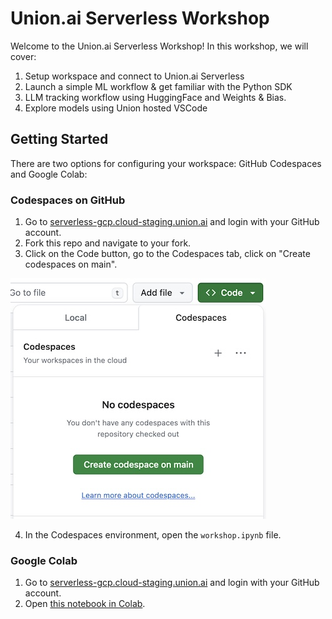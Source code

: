 # Union.ai Serverless Workshop

Welcome to the Union.ai Serverless Workshop! In this workshop, we will cover:

1. Setup workspace and connect to Union.ai Serverless
2. Launch a simple ML workflow & get familiar with the Python SDK
3. LLM tracking workflow using HuggingFace and Weights & Bias.
4. Explore models using Union hosted VSCode

## Getting Started

There are two options for configuring your workspace: GitHub Codespaces and Google Colab:

### Codespaces on GitHub

1. Go to [serverless-gcp.cloud-staging.union.ai](https://serverless-gcp.cloud-staging.union.ai/) and login with your GitHub account.
2. Fork this repo and navigate to your fork.
3. Click on the Code button, go to the Codespaces tab, click on "Create codespaces on main".

![](assets/codespaces3.jpg)

4. In the Codespaces environment, open the `workshop.ipynb` file.

### Google Colab

1. Go to [serverless-gcp.cloud-staging.union.ai](https://serverless-gcp.cloud-staging.union.ai/) and login with your GitHub account.
2. Open [this notebook in Colab](https://colab.research.google.com/github/thomasjpfan/unionai-llm-tracking-workshop/blob/main/workshop.ipynb).
